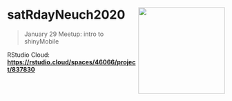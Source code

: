 # satRdayNeuch2020 <img src="./static/images/shinymobile.svg" width="200px" align="right"/>
> January 29 Meetup: intro to shinyMobile

RStudio Cloud: <strong>https://rstudio.cloud/spaces/46066/project/837830</strong>
